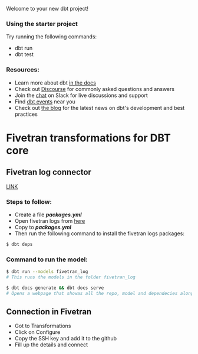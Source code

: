 Welcome to your new dbt project!

### Using the starter project

Try running the following commands:

- dbt run
- dbt test

### Resources:

- Learn more about dbt [in the docs](https://docs.getdbt.com/docs/introduction)
- Check out [Discourse](https://discourse.getdbt.com/) for commonly asked questions and answers
- Join the [chat](https://community.getdbt.com/) on Slack for live discussions and support
- Find [dbt events](https://events.getdbt.com) near you
- Check out [the blog](https://blog.getdbt.com/) for the latest news on dbt's development and best practices

# Fivetran transformations for DBT core

## Fivetran log connector

[LINK](https://fivetran.com/docs/transformations/dbt/data-models/fivetran-log-connector-data-model)

### Steps to follow:

- Create a file **_packages.yml_**
- Open fivetran logs from [here](https://hub.getdbt.com/fivetran/fivetran_log/latest/)
- Copy to **_packages.yml_**
- Then run the following command to install the fivetran logs packages:

```bash
$ dbt deps
```

### Command to run the model:

```bash
$ dbt run --models fivetran_log
# This runs the models in the folder fivetran_log
```

```bash
$ dbt docs generate && dbt docs serve
# Opens a webpage that showas all the repo, model and dependecies along with lineage graph
```

## Connection in Fivetran

- Got to Transformations
- Click on Configure
- Copy the SSH key and add it to the github
- Fill up the details and connect
